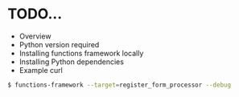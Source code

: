 # TODO...

* Overview
* Python version required
* Installing functions framework locally
* Installing Python dependencies
* Example curl

```bash
$ functions-framework --target=register_form_processor --debug
```